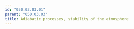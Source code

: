 ```yaml
---
id: "050.03.03.01"
parent: "050.03.03"
title: Adiabatic processes, stability of the atmosphere
---
```

